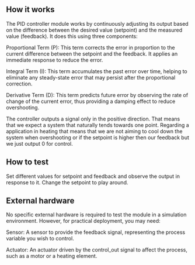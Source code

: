 <!---

This file is used to generate your project datasheet. Please fill in the information below and delete any unused
sections.

You can also include images in this folder and reference them in the markdown. Each image must be less than
512 kb in size, and the combined size of all images must be less than 1 MB.
-->

## How it works

The PID controller module works by continuously adjusting its output based on the difference between the desired value (setpoint) and the measured value (feedback). It does this using three components:

Proportional Term (P): This term corrects the error in proportion to the current difference between the setpoint and the feedback. It applies an immediate response to reduce the error.

Integral Term (I): This term accumulates the past error over time, helping to eliminate any steady-state error that may persist after the proportional correction.

Derivative Term (D): This term predicts future error by observing the rate of change of the current error, thus providing a damping effect to reduce overshooting.

The controller outputs a signal only in the positive direction. That means that we expect a system that naturally tends towards one point. Regarding a application in heating that means that we are not aiming to cool down the system when overshooting or if the setpoint is higher then our feedback but we just output 0 for control.

## How to test

Set different values for setpoint and feedback and observe the output in response to it. Change the setpoint to play around.

## External hardware

No specific external hardware is required to test the module in a simulation environment. However, for practical deployment, you may need:

Sensor: A sensor to provide the feedback signal, representing the process variable you wish to control.

Actuator: An actuator driven by the control_out signal to affect the process, such as a motor or a heating element.
